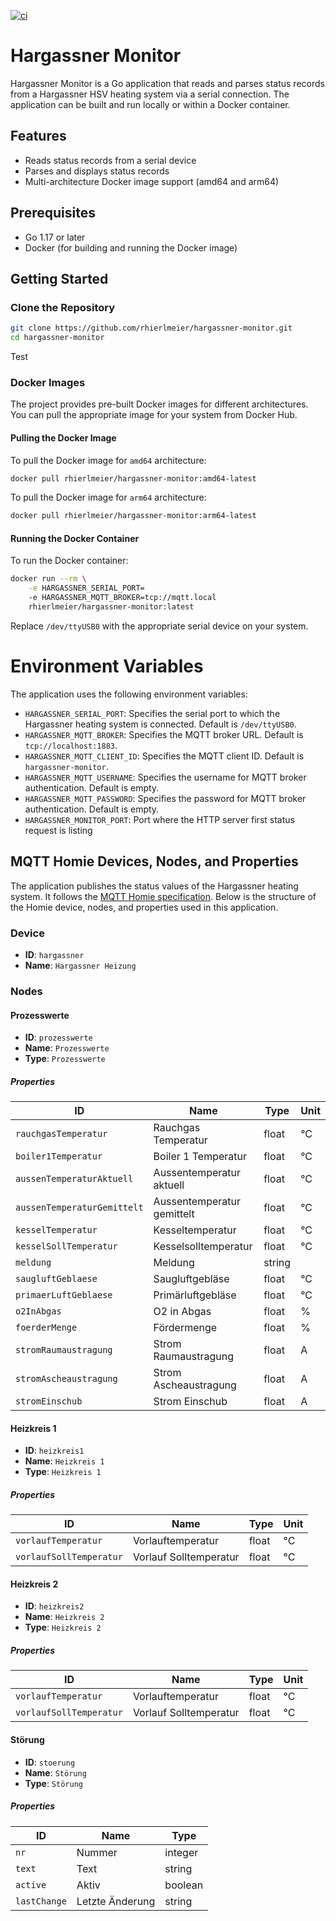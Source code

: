 
[![ci](https://github.com/rhierlmeier/hargassner-monitor/actions/workflows/docker-image.yaml/badge.svg)](https://github.com/rhierlmeier/hargassner-monitor/actions/workflows/docker-image.yaml)

# Hargassner Monitor
Hargassner Monitor is a Go application that reads and parses status records from a Hargassner HSV heating system via a serial connection. The application can be built and run locally or within a Docker container.

## Features

- Reads status records from a serial device
- Parses and displays status records
- Multi-architecture Docker image support (amd64 and arm64)

## Prerequisites

- Go 1.17 or later
- Docker (for building and running the Docker image)

## Getting Started

### Clone the Repository

```sh
git clone https://github.com/rhierlmeier/hargassner-monitor.git
cd hargassner-monitor
```
Test
### Docker Images

The project provides pre-built Docker images for different architectures. You can pull the appropriate image for your system from Docker Hub.

#### Pulling the Docker Image

To pull the Docker image for `amd64` architecture:

```sh
docker pull rhierlmeier/hargassner-monitor:amd64-latest
```

To pull the Docker image for `arm64` architecture:

```sh
docker pull rhierlmeier/hargassner-monitor:arm64-latest
```

#### Running the Docker Container

To run the Docker container:

```sh
docker run --rm \
    -e HARGASSNER_SERIAL_PORT=
    -e HARGASSNER_MQTT_BROKER=tcp://mqtt.local
    rhierlmeier/hargassner-monitor:latest
```

Replace `/dev/ttyUSB0` with the appropriate serial device on your system.

# Environment Variables

The application uses the following environment variables:

- `HARGASSNER_SERIAL_PORT`: Specifies the serial port to which the Hargassner heating system is connected. Default is `/dev/ttyUSB0`.
- `HARGASSNER_MQTT_BROKER`: Specifies the MQTT broker URL. Default is `tcp://localhost:1883`.
- `HARGASSNER_MQTT_CLIENT_ID`: Specifies the MQTT client ID. Default is `hargassner-monitor`.
- `HARGASSNER_MQTT_USERNAME`: Specifies the username for MQTT broker authentication. Default is empty.
- `HARGASSNER_MQTT_PASSWORD`: Specifies the password for MQTT broker authentication. Default is empty.
- `HARGASSNER_MONITOR_PORT`: Port where the HTTP server first status request is listing


## MQTT Homie Devices, Nodes, and Properties

The application publishes the status values of the Hargassner heating system. It follows the [MQTT Homie specification](https://homieiot.github.io/specification/). Below is the structure of the Homie device, nodes, and properties used in this application.

### Device

- **ID**: `hargassner`
- **Name**: `Hargassner Heizung`

### Nodes

#### Prozesswerte

- **ID**: `prozesswerte`
- **Name**: `Prozesswerte`
- **Type**: `Prozesswerte`

##### Properties

| **ID**                  | **Name**                   | **Type** | **Unit** |
|-------------------------|----------------------------|----------|----------|
| `rauchgasTemperatur`    | Rauchgas Temperatur        | float    | °C       |
| `boiler1Temperatur`     | Boiler 1 Temperatur        | float    | °C       |
| `aussenTemperaturAktuell` | Aussentemperatur aktuell  | float    | °C       |
| `aussenTemperaturGemittelt` | Aussentemperatur gemittelt | float | °C       |
| `kesselTemperatur`      | Kesseltemperatur           | float    | °C       |
| `kesselSollTemperatur`  | Kesselsolltemperatur       | float    | °C       |
| `meldung`               | Meldung                    | string   |          |
| `saugluftGeblaese`      | Saugluftgebläse            | float    | °C       |
| `primaerLuftGeblaese`   | Primärluftgebläse          | float    | °C       |
| `o2InAbgas`             | O2 in Abgas                | float    | %        |
| `foerderMenge`          | Fördermenge                | float    | %        |
| `stromRaumaustragung`   | Strom Raumaustragung       | float    | A        |
| `stromAscheaustragung`  | Strom Ascheaustragung      | float    | A        |
| `stromEinschub`         | Strom Einschub             | float    | A        |

#### Heizkreis 1

- **ID**: `heizkreis1`
- **Name**: `Heizkreis 1`
- **Type**: `Heizkreis 1`

##### Properties

| **ID**                  | **Name**                   | **Type** | **Unit** |
|-------------------------|----------------------------|----------|----------|
| `vorlaufTemperatur`     | Vorlauftemperatur          | float    | °C       |
| `vorlaufSollTemperatur` | Vorlauf Solltemperatur     | float    | °C       |

#### Heizkreis 2

- **ID**: `heizkreis2`
- **Name**: `Heizkreis 2`
- **Type**: `Heizkreis 2`

##### Properties

| **ID**                  | **Name**                   | **Type** | **Unit** |
|-------------------------|----------------------------|----------|----------|
| `vorlaufTemperatur`     | Vorlauftemperatur          | float    | °C       |
| `vorlaufSollTemperatur` | Vorlauf Solltemperatur     | float    | °C       |

#### Störung

- **ID**: `stoerung`
- **Name**: `Störung`
- **Type**: `Störung`

##### Properties

| **ID** | **Name** | **Type** |
|--------|----------|----------|
| `nr`   | Nummer   | integer  |
| `text` | Text     | string   |
| `active`| Aktiv | boolean |
| `lastChange` | Letzte Änderung | string |
